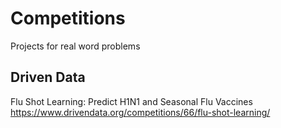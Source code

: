 # Competitions
Projects for real word problems

## Driven Data
Flu Shot Learning: Predict H1N1 and Seasonal Flu Vaccines
https://www.drivendata.org/competitions/66/flu-shot-learning/

